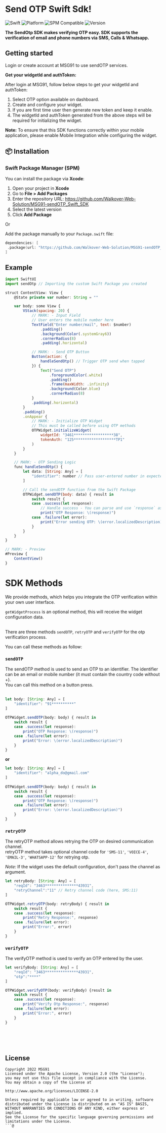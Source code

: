 # Send OTP Swift Sdk! 

![Swift](https://img.shields.io/badge/Swift-5.5%2B-orange?logo=swift)
![Platform](https://img.shields.io/badge/platform-iOS%20%7C%20macOS-blue)
![SPM Compatible](https://img.shields.io/badge/SPM-compatible-brightgreen?logo=swift)
![Version](https://img.shields.io/github/v/release/Walkover-Web-Solution/MSG91-sendOTP_Swift_SDK?release=tag)


**The SendOtp SDK makes verifying OTP easy. SDK supports the verification of email and phone numbers via SMS, Calls & Whatsapp.**



## Getting started

Login or create account at MSG91 to use sendOTP services.

**Get your widgetId and authToken:**

After login at MSG91, follow below steps to get your widgetId and authToken:
1. Select OTP option available on dashboard.
2. Create and configure your widget.
3. If you are first time user then generate new token and keep it enable.
4. The widgetId and authToken generated from the above steps will be required for initializing the widget.

**Note:** To ensure that this SDK functions correctly within your mobile application, please enable Mobile Integration while configuring the widget.

## 📦 Installation

### Swift Package Manager (SPM)

You can install the package via **Xcode**:

1. Open your project in **Xcode**
2. Go to **File > Add Packages**
3. Enter the repository URL: https://github.com/Walkover-Web-Solution/MSG91-sendOTP_Swift_SDK
4. Select the latest version
5. Click **Add Package**

Or 

Add the package manually to your `Package.swift` file:

```swift
dependencies: [
 .package(url: "https://github.com/Walkover-Web-Solution/MSG91-sendOTP_Swift_SDK", from: "1.0.0")
]
```

## Example

```jsx
import SwiftUI
import sendOtp // Importing the custom Swift Package you created

struct ContentView: View {
    @State private var number: String = ""

    var body: some View {
        VStack(spacing: 20) {
            // MARK: - Input Field
            // User enters the mobile number here
            TextField("Enter number/mail", text: $number)
                .padding()
                .background(Color(.systemGray6))
                .cornerRadius(8)
                .padding(.horizontal)

            // MARK: - Send OTP Button
            Button(action: {
                handleSendOtp() // Trigger OTP send when tapped
            }) {
                Text("Send OTP")
                    .foregroundColor(.white)
                    .padding()
                    .frame(maxWidth: .infinity)
                    .background(Color.blue)
                    .cornerRadius(8)
            }
            .padding(.horizontal)
        }
        .padding()
        .onAppear {
            // MARK: - Initialize OTP Widget
            // This must be called before using OTP methods
            OTPWidget.initializeWidget(
                widgetId: "3461******************38",
                tokenAuth: "125*******************TP1"
            )
        }
    }

    // MARK: - OTP Sending Logic
    func handleSendOtp() {
        let data: [String: Any] = [
            "identifier": number // Pass user-entered number in expected key
        ]

        // Call the sendOTP function from the Swift Package
        OTPWidget.sendOTP(body: data) { result in
            switch result {
            case .success(let response):
                // Handle success - You can parse and use `response` as needed
                print("OTP Response: \(response)")
            case .failure(let error):
                print("Error sending OTP: \(error.localizedDescription)")
            }
        }
    }
}

// MARK: - Preview
#Preview {
    ContentView()
}
```


# SDK Methods

We provide methods, which helps you integrate the OTP verification within your own user interface.

`getWidgetProcess` is an optional method, this will receive the widget configuration data.
<br>
<br>

There are three methods `sendOTP`, `retryOTP` and `verifyOTP` for the otp verification process.

You can call these methods as follow:

### `sendOTP`

The sendOTP method is used to send an OTP to an identifier. The identifier can be an email or mobile number (it must contain the country code without +).
<br>
You can call this method on a button press.
<br>
<br>

```jsx
let body: [String: Any] = [
    "identifier": "91**********"
]
        
OTPWidget.sendOTP(body: body) { result in
    switch result {
    case .success(let response):
        print("OTP Response: \(response)")
    case .failure(let error):
        print("Error: \(error.localizedDescription)")
    }
}
```
**or**
```jsx
let body: [String: Any] = [
    "identifier": "alpha_do@gmail.com"
]
        
OTPWidget.sendOTP(body: body) { result in
    switch result {
    case .success(let response):
        print("OTP Response: \(response)")
    case .failure(let error):
        print("Error: \(error.localizedDescription)")
    }
}
```

### `retryOTP`

The retryOTP method allows retrying the OTP on desired communication channel.
<br>
retryOTP method takes optional channel code for `'SMS-11'`, `'VOICE-4'`, `'EMAIL-3'`, `'WHATSAPP-12'` for retrying otp.

*Note:* If the widget uses the default configuration, don't pass the channel as argument.

```jsx
let retryBody: [String: Any] = [
    "reqId": "3463***************43931",
    "retryChannel":"11" // Retry channel code (here, SMS:11)
]

OTPWidget.retryOTP(body: retryBody) { result in
    switch result {
    case .success(let response):
        print("Retry Response:", response)
    case .failure(let error):
        print("Error:", error)
    }
}
```

### `verifyOTP`

The verifyOTP method is used to verify an OTP entered by the user.

```jsx
let verifyBody: [String: Any] = [
    "reqId": "3463***************43931",
    "otp":"****"
]

OTPWidget.verifyOTP(body: verifyBody) {result in
    switch result {
    case .success(let response):
        print("Verify Otp Response:", response)
    case .failure(let error):
        print("Error:", error)
    }    
}
```



<br>
<br>
<br>

## License

```
Copyright 2022 MSG91
Licensed under the Apache License, Version 2.0 (the "License");
you may not use this file except in compliance with the License.
You may obtain a copy of the License at

http://www.apache.org/licenses/LICENSE-2.0

Unless required by applicable law or agreed to in writing, software
distributed under the License is distributed on an "AS IS" BASIS,
WITHOUT WARRANTIES OR CONDITIONS OF ANY KIND, either express or implied.
See the License for the specific language governing permissions and
limitations under the License.
```@
